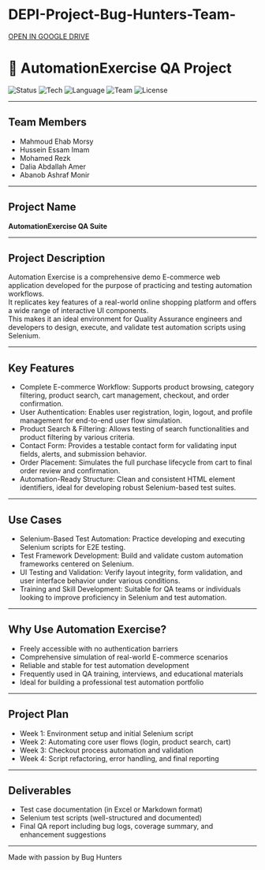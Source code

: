 # DEPI-Project-Bug-Hunters-Team-
[OPEN IN GOOGLE DRIVE](https://drive.google.com/drive/folders/1Blc4F-n1Kfdbi5_vV3LR41avmRcmFsIO?usp=sharing)


# 🧪  AutomationExercise QA Project

![Status](https://img.shields.io/badge/Status-In%20Progress-yellow)
![Tech](https://img.shields.io/badge/Tech-Selenium%20WebDriver-blue)
![Language](https://img.shields.io/badge/Language-Java-green)
![Team](https://img.shields.io/badge/Team-Bug%20Hunters-red)
![License](https://img.shields.io/badge/License-MIT-lightgrey)

---

## Team Members  
- Mahmoud Ehab Morsy  
- Hussein Essam Imam  
- Mohamed Rezk  
- Dalia Abdallah Amer  
- Abanob Ashraf Monir  

---

## Project Name  
**AutomationExercise QA Suite**  

---

## Project Description  
Automation Exercise is a comprehensive demo E-commerce web application developed for the purpose of practicing and testing automation workflows.  
It replicates key features of a real-world online shopping platform and offers a wide range of interactive UI components.  
This makes it an ideal environment for Quality Assurance engineers and developers to design, execute, and validate test automation scripts using Selenium.  

---

## Key Features  
- Complete E-commerce Workflow: Supports product browsing, category filtering, product search, cart management, checkout, and order confirmation.  
- User Authentication: Enables user registration, login, logout, and profile management for end-to-end user flow simulation.  
- Product Search & Filtering: Allows testing of search functionalities and product filtering by various criteria.  
- Contact Form: Provides a testable contact form for validating input fields, alerts, and submission behavior.  
- Order Placement: Simulates the full purchase lifecycle from cart to final order review and confirmation.  
- Automation-Ready Structure: Clean and consistent HTML element identifiers, ideal for developing robust Selenium-based test suites.  

---

## Use Cases  
- Selenium-Based Test Automation: Practice developing and executing Selenium scripts for E2E testing.  
- Test Framework Development: Build and validate custom automation frameworks centered on Selenium.  
- UI Testing and Validation: Verify layout integrity, form validation, and user interface behavior under various conditions.  
- Training and Skill Development: Suitable for QA teams or individuals looking to improve proficiency in Selenium and test automation.  

---

## Why Use Automation Exercise?  
- Freely accessible with no authentication barriers  
- Comprehensive simulation of real-world E-commerce scenarios  
- Reliable and stable for test automation development  
- Frequently used in QA training, interviews, and educational materials  
- Ideal for building a professional test automation portfolio  

---

## Project Plan  
- Week 1: Environment setup and initial Selenium script  
- Week 2: Automating core user flows (login, product search, cart)  
- Week 3: Checkout process automation and validation  
- Week 4: Script refactoring, error handling, and final reporting  

---

## Deliverables  
- Test case documentation (in Excel or Markdown format)  
- Selenium test scripts (well-structured and documented)  
- Final QA report including bug logs, coverage summary, and enhancement suggestions  

---

Made with passion by Bug Hunters  

